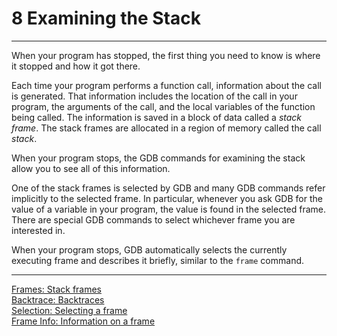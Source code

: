# 8 Examining the Stack

----

When your program has stopped, the first thing you need to know is where it stopped and how it got there.

Each time your program performs a function call, information about the call is generated. That information includes the location of the call in your program, the arguments of the call, and the local variables of the function being called. The information is saved in a block of data called a _stack frame_. The stack frames are allocated in a region of memory called the call _stack_.

When your program stops, the GDB commands for examining the stack allow you to see all of this information.

One of the stack frames is selected by GDB and many GDB commands refer implicitly to the selected frame. In particular, whenever you ask GDB for the value of a variable in your program, the value is found in the selected frame. There are special GDB commands to select whichever frame you are interested in.

When your program stops, GDB automatically selects the currently executing frame and describes it briefly, similar to the ``frame`` command.

----

[Frames: Stack frames](./8_1_Stack_Frames.md)<br />
[Backtrace: Backtraces](./8_2_Backtrace.md)<br />
[Selection: Selecting a frame](./8_3_Selecting_a_Frame.md)<br />
[Frame Info: Information on a frame](./8_4_Information_About_a_Frame.md)<br />
